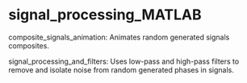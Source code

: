 # signal_processing_MATLAB

composite_signals_animation: Animates random generated signals composites.

signal_processing_and_filters: Uses low-pass and high-pass filters to remove and isolate noise from random generated phases in signals. 

